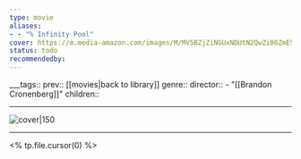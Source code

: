 ```yaml
---
type: movie
aliases:
- - "% Infinity Pool"
cover: https://m.media-amazon.com/images/M/MV5BZjZiNGUxNDUtN2QwZi00ZmE5LTgyZjctYzQwOTQ1NWY1MWViXkEyXkFqcGc@._V1_SX300.jpg
status: todo
recommendedby:
---
```

___tags:: prev:: [[movies|back to library]]
genre::
director::  - "[[Brandon Cronenberg]]"
children::
___
![cover|150](https://m.media-amazon.com/images/M/MV5BZjZiNGUxNDUtN2QwZi00ZmE5LTgyZjctYzQwOTQ1NWY1MWViXkEyXkFqcGc@._V1_SX300.jpg)
___
<% tp.file.cursor(0) %>
